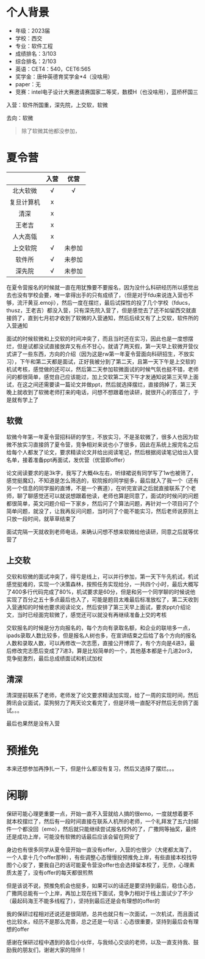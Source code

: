 # 个人背景

- 年级：2023届
- 学校：西交
- 专业：软件工程
- 成绩排名：3/103
- 综合排名：2/103
- 英语：CET4：540，CET6:565
- 奖学金：唐仲英德育奖学金*4（没啥用）
- paper：无
- 竞赛：intel电子设计大赛邀请赛国家二等奖，数模H（也没啥用），蓝桥杯国三

入营：软件所国重，深先院，上交软，软微

去向：软微

> 除了软微其他都没参加，

# 夏令营

|            | 入营 |  优营  |
| :--------: | :--: | :----: |
|  北大软微  |  √   |   √    |
| 复旦计算机 |  x   |        |
|    清深    |  x   |        |
|   王老吉   |  x   |        |
|  人大高瓴  |  x   |        |
|  上交软院  |  √   | 未参加 |
|   软件所   |  √   | 未参加 |
|   深先院   |  √   | 未参加 |

在夏令营报名的时候就一直在用犹豫要不要报名，因为没什么科研经历所以感觉出去也没有学校会要，唯一拿得出手的只有成绩了，（但是对于fdu来说连入营也不够，流汗黄豆.emoji），然后一度在摆烂，最后试探性的投了几个学校（fducs，thusz，王老吉）都没入营，只有深先院入营了，但是感觉去了还不如留西交就直接鸽了，直到七月初才收到了软微的入营通知，然后后续又有了上交软，软件所的入营通知

面试的时候软微和上交软的时间冲突了，而且当时还在实习，因此也是一度想摆烂，但是试都没试直接放弃又有点不甘心，就请了两天假，第一天早上软微开营仪式讲了一些东西，方向的介绍（因为这是rw第一年夏令营面向科研招生，不放实习），下午和第二天都是面试，正好我被分到了第二天，且第一天下午是上交软的机试考核，感觉做的还可以，然后第二天参加软微面试的时候气氛也挺不错，老师问的都很简单，感觉自己应该能过，加上交软第二天下午才发通知说第三天早上面试，在这之间还需要读一篇论文并做ppt，然后就选择摆烂，直接鸽掉了，第三天晚上就收到了软微老师打来的电话，问想不想跟着他读研，就很开心的答应了，于是就有学上了

## 软微

软微今年第一年夏令营招科研的学生，不放实习，不是圣软微了，很多人也因为软微不放实习直接鸽了夏令营，竞争相对来说也小了很多，因此在系统上报完名之后给每个人都发了论文，要求精读论文并给出阅读笔记，然后根据阅读笔记给出入营名单，接着准备ppt再面试，发优营（优营即offer）

论文阅读要求的是3k字，我写了大概4k左右，听绿裙说有同学写了1w也被筛了，感觉挺魔幻，不知道是怎么筛选的，软院报的同学挺多，最后就入了我一个（还有另一个信息的同学报的直博，不是一个赛道），在听完宣讲之后就直接联系了个老师，聊了聊感觉还可以就说想跟着他读，老师也算是同意了，面试的时候问的问题都很简单，英文问题介绍一下家乡，然后问了个算法问题，再针对一个项目问了个简单问题，就没了，让我再反问问题，当时问了个能不能实习，然后老师说原则上只放一段时间，就草草结束了

面试完隔一天就收到老师电话，来确认问想不想来软微给他读研，同意之后就等优营了

## 上交软

交软和软微的面试冲突了，得亏是线上，可以并行参加，第一天下午先机试，机试感觉挺难的，实现一个决策森林，按照任务实现给分，一共四个小时，最后大概写了400多行代码完成了80%，机试要求是60分，但是和另一个同学聊的时候说他实现了百分之五十多点最后也入了，可能是题目太难最后标准放松了，第二天收到入营通知的时候也要求阅读论文，然后安排了第三天早上面试，要求ppt介绍论文，当时已经面完软微了，感觉还可以就没有再继续准备上交的考核

交软报名的时候是分方向报名的，每个方向有录取名额，和企业的联培多一点，ipads录取人数比较多，但是报名人树也多，在宣讲结束之后给了各个方向的报名人数和录取人数，可以再修改一次志愿，直接公开博弈了，有个方向是4进3，最后修改完志愿后变成了7进3，算是比较简单的一个，其他基本都是十几进2or3，竞争挺激烈，最后总成绩面试和机试加权

## 清深

清深提前联系了老师，老师发了论文要求精读加实现，给了一周的实现时间，然后腾讯会议面试，菜狗努力了两天论文看完了，但是环境一直配不好然后无奈鸽了面试。。。

最后也果然是没有入营

# 预推免

本来还想参加再挣扎一下，但是什么都没有复习，然后又选择了摆烂。。。

# 闲聊

保研可能心理更重要一点，开始一直不入营就给人搞的很emo，一度就想着要不就本校摆烂了，然后有一段时间直接在联系人机所的老师，一个礼拜发了五六封邮件一个都没回（emo），然后就只能继续尝试报名校外的了，广撒网等抽奖，最终还是成功上岸，可能没有软微的话最后应该会留在网安了

身边也有很多同学从夏令营开始一直没有offer，入营的也很少（大佬都太海了，一个人拿十几个offer那种），有些调整心态慢慢投预推免上岸，有些直接本校找导图个心安了，要我自己的话可能夏令营没offer也会选择留本校了，无奈，心理素质太差了，没有offer的每天都很煎熬

但是该说不说，预推免机会也挺多，如果可以的话还是要坚持到最后，稳住心态，广撒网总能有一个上岸，再加上现在线下面试，竞争力相对于线上面试少了不少（最起码海王不能多线程了），坚持到最后还是会有理想的offer的

我的保研过程相对还说还是很简陋，总共也就只有一次面试，一次机试，而且面试也比较水，经历不是那么完善，总之还是一句话：心态很重要，坚持到最后会有理想的offer

感谢在保研过程中遇到的各位小伙伴，与我倾心交谈的老师，以及一直支持我、鼓励我的朋友们，谢谢大家的陪伴！

